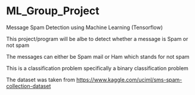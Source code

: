 # ML_Group_Project
Message Spam Detection using Machine Learning (Tensorflow)

This project/program will be albe to detect whether a message is Spam or not spam

The messages can either be Spam mail or Ham which stands for not spam

This is a classification problem specifically a binary classification problem

The dataset was taken from https://www.kaggle.com/uciml/sms-spam-collection-dataset
